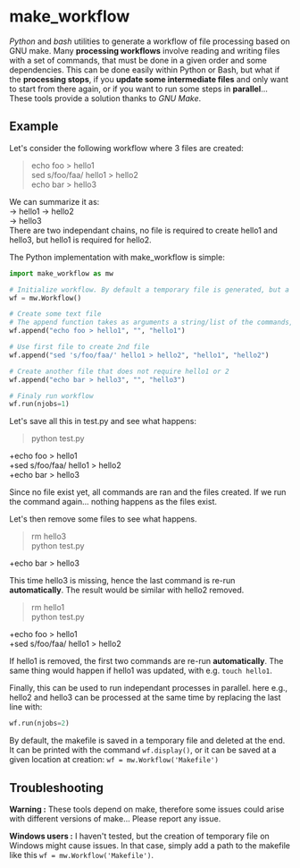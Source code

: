 # make_workflow

*Python* and *bash* utilities to generate a workflow of file processing based on GNU make.
Many **processing workflows** involve reading and writing files with a set of commands, that must be done in a given order and some dependencies. This can be done easily within Python or Bash, but what if the **processing stops**, if you **update some intermediate files** and only want to start from there again, or if you want to run some steps in **parallel**... These tools provide a solution thanks to *GNU Make*.

## Example 
Let's consider the following workflow where 3 files are created:  
> echo foo > hello1  
> sed s/foo/faa/ hello1 > hello2  
> echo bar > hello3

We can summarize it as:  
-> hello1 -> hello2  
-> hello3  
There are two independant chains, no file is required to create hello1 and hello3, but hello1 is required for hello2.

The Python implementation with make_workflow is simple:

```python
import make_workflow as mw

# Initialize workflow. By default a temporary file is generated, but a path can be set here.
wf = mw.Workflow()

# Create some text file
# The append function takes as arguments a string/list of the commands, inputs and outputs.
wf.append("echo foo > hello1", "", "hello1")

# Use first file to create 2nd file
wf.append("sed 's/foo/faa/' hello1 > hello2", "hello1", "hello2")

# Create another file that does not require hello1 or 2
wf.append("echo bar > hello3", "", "hello3")

# Finaly run workflow
wf.run(njobs=1)
```

Let's save all this in test.py and see what happens:
> python test.py

+echo foo > hello1  
+sed s/foo/faa/ hello1 > hello2  
+echo bar > hello3  

Since no file exist yet, all commands are ran and the files created. If we run the command again... nothing happens as the files exist.

Let's then remove some files to see what happens.  
> rm hello3  
> python test.py

+echo bar > hello3

This time hello3 is missing, hence the last command is re-run **automatically**. The result would be similar with hello2 removed.

> rm hello1  
> python test.py

+echo foo > hello1  
+sed s/foo/faa/ hello1 > hello2  

If hello1 is removed, the first two commands are re-run **automatically**. The same thing would happen if hello1 was updated, with e.g. `touch hello1`.

Finally, this can be used to run independant processes in parallel. here e.g., hello2 and hello3 can be processed at the same time by replacing the last line with:  
```python
wf.run(njobs=2)
```

By default, the makefile is saved in a temporary file and deleted at the end. It can be printed with the command `wf.display()`, or it can be saved at a given location at creation: `wf = mw.Workflow('Makefile')`

## Troubleshooting

**Warning :** These tools depend on make, therefore some issues could arise with different versions of make... Please report any issue.

**Windows users :** I haven't tested, but the creation of temporary file on Windows might cause issues. In that case, simply add a path to the makefile like this `wf = mw.Workflow('Makefile')`.
